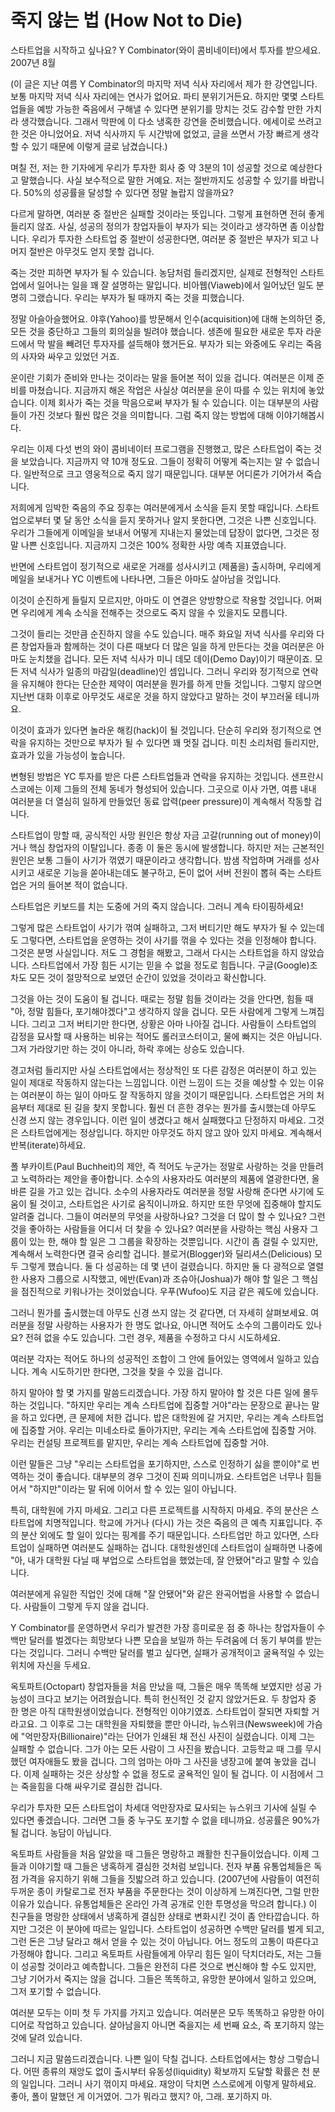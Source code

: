 # 죽지 않는 법 (How Not to Die)

스타트업을 시작하고 싶나요?
Y Combinator(와이 콤비네이터)에서 투자를 받으세요.
2007년 8월

(이 글은 지난 여름 Y Combinator의 마지막 저녁 식사 자리에서 제가 한 강연입니다. 보통 마지막 저녁 식사 자리에는 연사가 없어요. 파티 분위기거든요. 하지만 몇몇 스타트업들을 예방 가능한 죽음에서 구해낼 수 있다면 분위기를 망치는 것도 감수할 만한 가치라 생각했습니다. 그래서 막판에 이 다소 냉혹한 강연을 준비했습니다. 에세이로 쓰려고 한 것은 아니었어요. 저녁 식사까지 두 시간밖에 없었고, 글을 쓰면서 가장 빠르게 생각할 수 있기 때문에 이렇게 글로 남겼습니다.)

며칠 전, 저는 한 기자에게 우리가 투자한 회사 중 약 3분의 1이 성공할 것으로 예상한다고 말했습니다. 사실 보수적으로 말한 거예요. 저는 절반까지도 성공할 수 있기를 바랍니다. 50%의 성공률을 달성할 수 있다면 정말 놀랍지 않을까요?

다르게 말하면, 여러분 중 절반은 실패할 것이라는 뜻입니다. 그렇게 표현하면 전혀 좋게 들리지 않죠. 사실, 성공의 정의가 창업자들이 부자가 되는 것이라고 생각하면 좀 이상합니다. 우리가 투자한 스타트업 중 절반이 성공한다면, 여러분 중 절반은 부자가 되고 나머지 절반은 아무것도 얻지 못할 겁니다.

죽는 것만 피하면 부자가 될 수 있습니다. 농담처럼 들리겠지만, 실제로 전형적인 스타트업에서 일어나는 일을 꽤 잘 설명하는 말입니다. 비아웹(Viaweb)에서 일어났던 일도 분명히 그랬습니다. 우리는 부자가 될 때까지 죽는 것을 피했습니다.

정말 아슬아슬했어요. 야후(Yahoo)를 방문해서 인수(acquisition)에 대해 논의하던 중, 모든 것을 중단하고 그들의 회의실을 빌려야 했습니다. 생존에 필요한 새로운 투자 라운드에서 막 발을 빼려던 투자자를 설득해야 했거든요. 부자가 되는 와중에도 우리는 죽음의 사자와 싸우고 있었던 거죠.

운이란 기회가 준비와 만나는 것이라는 말을 들어본 적이 있을 겁니다. 여러분은 이제 준비를 마쳤습니다. 지금까지 해온 작업은 사실상 여러분을 운이 따를 수 있는 위치에 놓았습니다. 이제 회사가 죽는 것을 막음으로써 부자가 될 수 있습니다. 이는 대부분의 사람들이 가진 것보다 훨씬 많은 것을 의미합니다. 그럼 죽지 않는 방법에 대해 이야기해봅시다.

우리는 이제 다섯 번의 와이 콤비네이터 프로그램을 진행했고, 많은 스타트업이 죽는 것을 보았습니다. 지금까지 약 10개 정도요. 그들이 정확히 어떻게 죽는지는 알 수 없습니다. 일반적으로 크고 영웅적으로 죽지 않기 때문입니다. 대부분 어디론가 기어가서 죽습니다.

저희에게 임박한 죽음의 주요 징후는 여러분에게서 소식을 듣지 못할 때입니다. 스타트업으로부터 몇 달 동안 소식을 듣지 못하거나 알지 못한다면, 그것은 나쁜 신호입니다. 우리가 그들에게 이메일을 보내서 어떻게 지내는지 물었는데 답장이 없다면, 그것은 정말 나쁜 신호입니다. 지금까지 그것은 100% 정확한 사망 예측 지표였습니다.

반면에 스타트업이 정기적으로 새로운 거래를 성사시키고 (제품을) 출시하며, 우리에게 메일을 보내거나 YC 이벤트에 나타나면, 그들은 아마도 살아남을 것입니다.

이것이 순진하게 들릴지 모르지만, 아마도 이 연결은 양방향으로 작용할 것입니다. 어쩌면 우리에게 계속 소식을 전해주는 것으로도 죽지 않을 수 있을지도 모릅니다.

그것이 들리는 것만큼 순진하지 않을 수도 있습니다. 매주 화요일 저녁 식사를 우리와 다른 창업자들과 함께하는 것이 다른 때보다 더 많은 일을 하게 만든다는 것을 여러분은 아마도 눈치챘을 겁니다. 모든 저녁 식사가 미니 데모 데이(Demo Day)이기 때문이죠. 모든 저녁 식사가 일종의 마감일(deadline)인 셈입니다.
그러니 우리와 정기적으로 연락을 유지해야 한다는 단순한 제약이 여러분을 뭔가를 하게 만들 것입니다. 그렇지 않으면 지난번 대화 이후로 아무것도 새로운 것을 하지 않았다고 말하는 것이 부끄러울 테니까요.

이것이 효과가 있다면 놀라운 해킹(hack)이 될 것입니다. 단순히 우리와 정기적으로 연락을 유지하는 것만으로 부자가 될 수 있다면 꽤 멋질 겁니다. 미친 소리처럼 들리지만, 효과가 있을 가능성이 높습니다.

변형된 방법은 YC 투자를 받은 다른 스타트업들과 연락을 유지하는 것입니다. 샌프란시스코에는 이제 그들의 전체 동네가 형성되어 있습니다. 그곳으로 이사 가면, 여름 내내 여러분을 더 열심히 일하게 만들었던 동료 압력(peer pressure)이 계속해서 작동할 겁니다.

스타트업이 망할 때, 공식적인 사망 원인은 항상 자금 고갈(running out of money)이거나 핵심 창업자의 이탈입니다. 종종 이 둘은 동시에 발생합니다. 하지만 저는 근본적인 원인은 보통 그들이 사기가 꺾였기 때문이라고 생각합니다. 밤샘 작업하며 거래를 성사시키고 새로운 기능을 쏟아내는데도 불구하고, 돈이 없어 서버 전원이 뽑혀 죽는 스타트업은 거의 들어본 적이 없습니다.

스타트업은 키보드를 치는 도중에 거의 죽지 않습니다. 그러니 계속 타이핑하세요!

그렇게 많은 스타트업이 사기가 꺾여 실패하고, 그저 버티기만 해도 부자가 될 수 있는데도 그렇다면, 스타트업을 운영하는 것이 사기를 꺾을 수 있다는 것을 인정해야 합니다. 그것은 분명 사실입니다. 저도 그 경험을 해봤고, 그래서 다시는 스타트업을 하지 않았습니다. 스타트업에서 가장 힘든 시기는 믿을 수 없을 정도로 힘듭니다. 구글(Google)조차도 모든 것이 절망적으로 보였던 순간이 있었을 것이라고 확신합니다.

그것을 아는 것이 도움이 될 겁니다. 때로는 정말 힘들 것이라는 것을 안다면, 힘들 때 "아, 정말 힘들다, 포기해야겠다"고 생각하지 않을 겁니다. 모든 사람에게 그렇게 느껴집니다. 그리고 그저 버티기만 한다면, 상황은 아마 나아질 겁니다. 사람들이 스타트업의 감정을 묘사할 때 사용하는 비유는 적어도 롤러코스터이고, 물에 빠지는 것은 아닙니다. 그저 가라앉기만 하는 것이 아니라, 하락 후에는 상승도 있습니다.

경고처럼 들리지만 사실 스타트업에서는 정상적인 또 다른 감정은 여러분이 하고 있는 일이 제대로 작동하지 않는다는 느낌입니다. 이런 느낌이 드는 것을 예상할 수 있는 이유는 여러분이 하는 일이 아마도 잘 작동하지 않을 것이기 때문입니다. 스타트업은 거의 처음부터 제대로 된 길을 찾지 못합니다. 훨씬 더 흔한 경우는 뭔가를 출시했는데 아무도 신경 쓰지 않는 경우입니다. 이런 일이 생겼다고 해서 실패했다고 단정하지 마세요. 그것은 스타트업에게는 정상입니다. 하지만 아무것도 하지 않고 앉아 있지 마세요. 계속해서 반복(iterate)하세요.

폴 부카이트(Paul Buchheit)의 제안, 즉 적어도 누군가는 정말로 사랑하는 것을 만들려고 노력하라는 제안을 좋아합니다. 소수의 사용자라도 여러분의 제품에 열광한다면, 올바른 길을 가고 있는 겁니다. 소수의 사용자라도 여러분을 정말 사랑해 준다면 사기에 도움이 될 것이고, 스타트업은 사기로 움직이니까요. 하지만 또한 무엇에 집중해야 할지도 알려줄 겁니다. 그들이 여러분의 무엇을 사랑하나요? 그것을 더 많이 할 수 있나요? 그런 것을 좋아하는 사람들을 어디서 더 찾을 수 있나요? 여러분을 사랑하는 핵심 사용자 그룹이 있는 한, 해야 할 일은 그 그룹을 확장하는 것뿐입니다. 시간이 좀 걸릴 수 있지만, 계속해서 노력한다면 결국 승리할 겁니다. 블로거(Blogger)와 딜리셔스(Delicious) 모두 그렇게 했습니다. 둘 다 성공하는 데 몇 년이 걸렸습니다. 하지만 둘 다 광적으로 열렬한 사용자 그룹으로 시작했고, 에반(Evan)과 조슈아(Joshua)가 해야 할 일은 그 핵심을 점진적으로 키워나가는 것이었습니다. 우푸(Wufoo)도 지금 같은 궤도에 있습니다.

그러니 뭔가를 출시했는데 아무도 신경 쓰지 않는 것 같다면, 더 자세히 살펴보세요. 여러분을 정말 사랑하는 사용자가 한 명도 없나요, 아니면 적어도 소수의 그룹이라도 있나요? 전혀 없을 수도 있습니다. 그런 경우, 제품을 수정하고 다시 시도하세요.

여러분 각자는 적어도 하나의 성공적인 조합이 그 안에 들어있는 영역에서 일하고 있습니다. 계속 시도하기만 한다면, 그것을 찾을 수 있을 겁니다.

하지 말아야 할 몇 가지를 말씀드리겠습니다. 가장 하지 말아야 할 것은 다른 일에 몰두하는 것입니다. "하지만 우리는 계속 스타트업에 집중할 거야"라는 문장으로 끝나는 말을 하고 있다면, 큰 문제에 처한 겁니다. 밥은 대학원에 갈 거지만, 우리는 계속 스타트업에 집중할 거야. 우리는 미네소타로 돌아가지만, 우리는 계속 스타트업에 집중할 거야. 우리는 컨설팅 프로젝트를 맡지만, 우리는 계속 스타트업에 집중할 거야.

이런 말들은 그냥 "우리는 스타트업을 포기하지만, 스스로 인정하기 싫을 뿐이야"로 번역하는 것이 좋습니다. 대부분의 경우 그것이 진짜 의미니까요. 스타트업은 너무나 힘들어서 "하지만"이라는 말 뒤에 이어서 할 수 있는 일이 아닙니다.

특히, 대학원에 가지 마세요. 그리고 다른 프로젝트를 시작하지 마세요. 주의 분산은 스타트업에 치명적입니다. 학교에 가거나 (다시) 가는 것은 죽음의 큰 예측 지표입니다. 주의 분산 외에도 할 일이 있다는 핑계를 주기 때문입니다. 스타트업만 하고 있다면, 스타트업이 실패하면 여러분도 실패하는 겁니다. 대학원생인데 스타트업이 실패하면 나중에 "아, 내가 대학원 다닐 때 부업으로 스타트업을 했었는데, 잘 안됐어"라고 말할 수 있습니다.

여러분에게 유일한 직업인 것에 대해 "잘 안됐어"와 같은 완곡어법을 사용할 수 없습니다. 사람들이 그렇게 두지 않을 겁니다.

Y Combinator를 운영하면서 우리가 발견한 가장 흥미로운 점 중 하나는 창업자들이 수백만 달러를 벌겠다는 희망보다 나쁜 모습을 보일까 하는 두려움에 더 동기 부여를 받는다는 것입니다. 그러니 수백만 달러를 벌고 싶다면, 실패가 공개적이고 굴욕적일 수 있는 위치에 자신을 두세요.

옥토파트(Octopart) 창업자들을 처음 만났을 때, 그들은 매우 똑똑해 보였지만 성공 가능성이 크다고 보기는 어려웠습니다. 특히 헌신적인 것 같지 않았거든요. 두 창업자 중 한 명은 아직 대학원생이었습니다. 전형적인 이야기였죠. 스타트업이 잘되면 자퇴할 거라고요. 그 이후로 그는 대학원을 자퇴했을 뿐만 아니라, 뉴스위크(Newsweek)에 가슴에 "억만장자(Billionaire)"라는 단어가 인쇄된 채 전신 사진이 실렸습니다. 이제 그는 실패할 수 없습니다. 그가 아는 모든 사람이 그 사진을 봤습니다. 고등학교 때 그를 무시했던 여자애들도 봤을 겁니다. 그의 엄마는 아마 그 사진을 냉장고에 붙여 놓았을 겁니다. 이제 실패하는 것은 상상할 수 없을 정도로 굴욕적인 일이 될 겁니다. 이 시점에서 그는 죽을힘을 다해 싸우기로 결심한 겁니다.

우리가 투자한 모든 스타트업이 차세대 억만장자로 묘사되는 뉴스위크 기사에 실릴 수 있다면 좋겠습니다. 그러면 그들 중 누구도 포기할 수 없을 테니까요. 성공률은 90%가 될 겁니다. 농담이 아닙니다.

옥토파트 사람들을 처음 알았을 때 그들은 명랑하고 쾌활한 친구들이었습니다. 이제 그들과 이야기할 때 그들은 냉혹하게 결심한 것처럼 보입니다. 전자 부품 유통업체들은 독점 가격을 유지하기 위해 그들을 짓밟으려 하고 있습니다. (2007년에 사람들이 여전히 두꺼운 종이 카탈로그로 전자 부품을 주문한다는 것이 이상하게 느껴진다면, 그럴 만한 이유가 있습니다. 유통업체들은 온라인 가격 공개로 인한 투명성을 막으려 합니다.) 이 친구들을 명랑한 상태에서 냉혹하게 결심한 상태로 변화시킨 것이 좀 안타깝습니다. 하지만 그것은 이 분야에 따르는 일입니다. 스타트업이 성공하면 수백만 달러를 벌게 되고, 그런 돈은 그냥 달라고 해서 얻을 수 있는 것이 아닙니다. 어느 정도의 고통이 따른다고 가정해야 합니다. 그리고 옥토파트 사람들에게 아무리 힘든 일이 닥치더라도, 저는 그들이 성공할 것이라고 예측합니다. 그들은 완전히 다른 것으로 변신해야 할 수도 있지만, 그냥 기어가서 죽지는 않을 겁니다. 그들은 똑똑하고, 유망한 분야에서 일하고 있으며, 그저 포기할 수 없습니다.

여러분 모두는 이미 첫 두 가지를 가지고 있습니다. 여러분은 모두 똑똑하고 유망한 아이디어로 작업하고 있습니다. 살아남을지 아니면 죽을지는 세 번째 요소, 즉 포기하지 않는 것에 달려 있습니다.

그러니 지금 말씀드리겠습니다. 나쁜 일이 닥칠 겁니다. 스타트업에서는 항상 그렇습니다. 어떤 종류의 재앙도 없이 출시부터 유동성(liquidity) 확보까지 도달할 확률은 천 분의 일입니다. 그러니 사기 꺾이지 마세요. 재앙이 닥치면 스스로에게 이렇게 말하세요. 좋아, 폴이 말했던 게 이거였어. 그가 뭐라고 했지? 아, 그래. 포기하지 마.